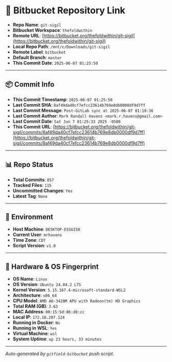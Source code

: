 # 🔗 Bitbucket Repository Link

- **Repo Name**: `git-sigil`
- **Bitbucket Workspace**: `thefoldwithin`
- **Remote URL**: [https://bitbucket.org/thefoldwithin/git-sigil](https://bitbucket.org/thefoldwithin/git-sigil)
- **Local Repo Path**: `/mnt/c/Downloads/git-sigil`
- **Remote Label**: `bitbucket`
- **Default Branch**: `master`
- **This Commit Date**: `2025-06-07 01:25:50`

---

## 📦 Commit Info

- **This Commit Timestamp**: `2025-06-07 01:25:50`
- **Last Commit SHA**: `8af49da40cf7efcc23614b769e8db0000df9d7ff`
- **Last Commit Message**: `Post-GitLab sync at 2025-06-07 01:18:36`
- **Last Commit Author**: `Mark Randall Havens <mark.r.havens@gmail.com>`
- **Last Commit Date**: `Sat Jun 7 01:25:33 2025 -0500`
- **This Commit URL**: [https://bitbucket.org/thefoldwithin/git-sigil/commits/8af49da40cf7efcc23614b769e8db0000df9d7ff](https://bitbucket.org/thefoldwithin/git-sigil/commits/8af49da40cf7efcc23614b769e8db0000df9d7ff)

---

## 📊 Repo Status

- **Total Commits**: `857`
- **Tracked Files**: `115`
- **Uncommitted Changes**: `Yes`
- **Latest Tag**: `None`

---

## 🧭 Environment

- **Host Machine**: `DESKTOP-E5SGI58`
- **Current User**: `mrhavens`
- **Time Zone**: `CDT`
- **Script Version**: `v1.0`

---

## 🧬 Hardware & OS Fingerprint

- **OS Name**: `Linux`
- **OS Version**: `Ubuntu 24.04.2 LTS`
- **Kernel Version**: `5.15.167.4-microsoft-standard-WSL2`
- **Architecture**: `x86_64`
- **CPU Model**: `AMD A6-3420M APU with Radeon(tm) HD Graphics`
- **Total RAM (GB)**: `3.63`
- **MAC Address**: `00:15:5d:86:d8:cc`
- **Local IP**: `172.18.207.124`
- **Running in Docker**: `No`
- **Running in WSL**: `Yes`
- **Virtual Machine**: `wsl`
- **System Uptime**: `up 23 hours, 33 minutes`

---

_Auto-generated by `gitfield-bitbucket` push script._

